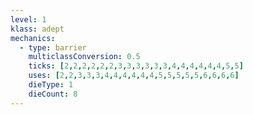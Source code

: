```yaml
---
level: 1
klass: adept
mechanics:
  - type: barrier
    multiclassConversion: 0.5
    ticks: [2,2,2,2,2,2,3,3,3,3,3,3,4,4,4,4,4,4,5,5]
    uses: [2,2,3,3,3,4,4,4,4,4,4,5,5,5,5,5,6,6,6,6]
    dieType: 1
    dieCount: 8
---
```

